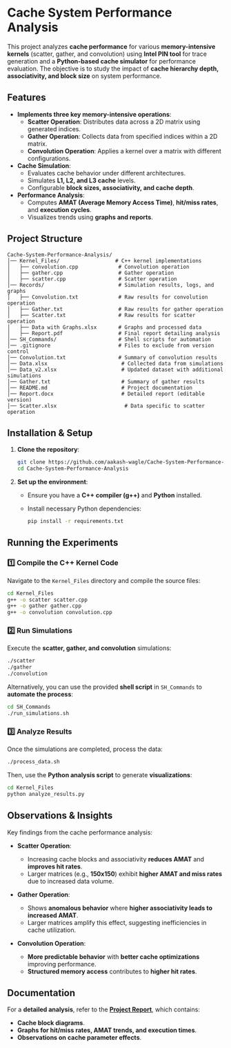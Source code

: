# Cache System Performance Analysis

This project analyzes **cache performance** for various **memory-intensive kernels** (scatter, gather, and convolution) using **Intel PIN tool** for trace generation and a **Python-based cache simulator** for performance evaluation. The objective is to study the impact of **cache hierarchy depth, associativity, and block size** on system performance.

## Features

- **Implements three key memory-intensive operations**:
  - **Scatter Operation**: Distributes data across a 2D matrix using generated indices.
  - **Gather Operation**: Collects data from specified indices within a 2D matrix.
  - **Convolution Operation**: Applies a kernel over a matrix with different configurations.
- **Cache Simulation**:
  - Evaluates cache behavior under different architectures.
  - Simulates **L1, L2, and L3 cache** levels.
  - Configurable **block sizes, associativity, and cache depth**.
- **Performance Analysis**:
  - Computes **AMAT (Average Memory Access Time)**, **hit/miss rates**, and **execution cycles**.
  - Visualizes trends using **graphs and reports**.

## Project Structure

```
Cache-System-Performance-Analysis/
│── Kernel_Files/                  # C++ kernel implementations
│   ├── convolution.cpp             # Convolution operation
│   ├── gather.cpp                  # Gather operation
│   ├── scatter.cpp                 # Scatter operation
│── Records/                        # Simulation results, logs, and graphs
│   ├── Convolution.txt             # Raw results for convolution operation
│   ├── Gather.txt                  # Raw results for gather operation
│   ├── Scatter.txt                 # Raw results for scatter operation
│   ├── Data with Graphs.xlsx       # Graphs and processed data
│   ├── Report.pdf                  # Final report detailing analysis
│── SH_Commands/                    # Shell scripts for automation
│── .gitignore                      # Files to exclude from version control
│── Convolution.txt                 # Summary of convolution results
│── Data.xlsx                        # Collected data from simulations
│── Data_v2.xlsx                     # Updated dataset with additional simulations
│── Gather.txt                       # Summary of gather results
│── README.md                        # Project documentation
│── Report.docx                      # Detailed report (editable version)
│── Scatter.xlsx                      # Data specific to scatter operation
```

## Installation & Setup

1. **Clone the repository**:

   ```bash
   git clone https://github.com/aakash-wagle/Cache-System-Performance-Analysis.git
   cd Cache-System-Performance-Analysis
   ```

2. **Set up the environment**:

   - Ensure you have a **C++ compiler (g++)** and **Python** installed.
   - Install necessary Python dependencies:

     ```bash
     pip install -r requirements.txt
     ```

## Running the Experiments

### 1️⃣ Compile the C++ Kernel Code

Navigate to the `Kernel_Files` directory and compile the source files:

```bash
cd Kernel_Files
g++ -o scatter scatter.cpp
g++ -o gather gather.cpp
g++ -o convolution convolution.cpp
```

### 2️⃣ Run Simulations

Execute the **scatter, gather, and convolution** simulations:

```bash
./scatter
./gather
./convolution
```

Alternatively, you can use the provided **shell script** in `SH_Commands` to **automate the process**:

```bash
cd SH_Commands
./run_simulations.sh
```

### 3️⃣ Analyze Results

Once the simulations are completed, process the data:

```bash
./process_data.sh
```

Then, use the **Python analysis script** to generate **visualizations**:

```bash
cd Kernel_Files
python analyze_results.py
```

## Observations & Insights

Key findings from the cache performance analysis:

- **Scatter Operation**:
  - Increasing cache blocks and associativity **reduces AMAT** and **improves hit rates**.
  - Larger matrices (e.g., **150x150**) exhibit **higher AMAT and miss rates** due to increased data volume.

- **Gather Operation**:
  - Shows **anomalous behavior** where **higher associativity leads to increased AMAT**.
  - Larger matrices amplify this effect, suggesting inefficiencies in cache utilization.

- **Convolution Operation**:
  - **More predictable behavior** with **better cache optimizations** improving performance.
  - **Structured memory access** contributes to **higher hit rates**.

## Documentation

For a **detailed analysis**, refer to the **[Project Report](./Report.pdf)**, which contains:

- **Cache block diagrams**.
- **Graphs for hit/miss rates, AMAT trends, and execution times**.
- **Observations on cache parameter effects**.
